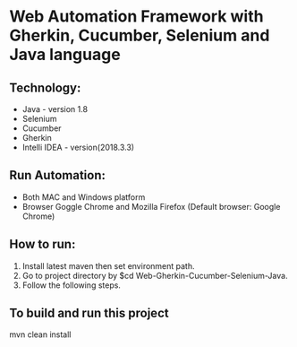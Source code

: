 # Web Automation Framework with Gherkin, Cucumber, Selenium and Java language

Technology:
-----------
- Java - version 1.8
- Selenium
- Cucumber
- Gherkin
- Intelli IDEA - version(2018.3.3)

Run Automation:
--------------
- Both MAC and Windows platform 
- Browser Goggle Chrome and Mozilla Firefox (Default browser: Google Chrome)

How to run:
-----------
1. Install latest maven then set environment path.
2. Go to project directory by $cd Web-Gherkin-Cucumber-Selenium-Java.
3. Follow the following steps.

To build and run this project
-----------------------------
mvn clean install